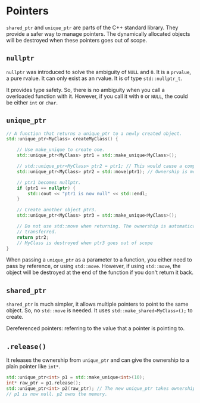 # Pointers

`shared_ptr` and  `unique_ptr` are parts of the C++ standard library.  They
provide a safer way to manage pointers.  The dynamically allocated objects will
be destroyed when these pointers goes out of scope.

## `nullptr`

`nullptr` was introduced to solve the ambiguity of `NULL` and `0`.
It is a `prvalue`, a pure rvalue. It can only exist as an rvalue.
It is of type `std::nullptr_t`.

It provides type safety. So, there is no ambiguity when you call a overloaded function with it.
However, if you call it with `0` or `NULL`, the could be either `int` or `char`.

## `unique_ptr`

```cpp
// A function that returns a unique_ptr to a newly created object.
std::unique_ptr<MyClass> createMyClass() {

    // Use make_unique to create one.
    std::unique_ptr<MyClass> ptr1 = std::make_unique<MyClass>();

    // std::unique_ptr<MyClass> ptr2 = ptr1; // This would cause a compile-time error
    std::unique_ptr<MyClass> ptr2 = std::move(ptr1); // Ownership is moved

    // ptr1 becomes nullptr.
    if (ptr1 == nullptr) {
        std::cout << "ptr1 is now null" << std::endl;
    }

    // Create another object ptr3.
    std::unique_ptr<MyClass> ptr3 = std::make_unique<MyClass>();

    // Do not use std::move when returning. The ownership is automatically
    // transferred.
    return ptr2;
    // MyClass is destroyed when ptr3 goes out of scope
}
```

When passing a `unique_ptr` as a parameter to a function, you either need to
pass by reference, or using `std::move`.
However, if using `std::move`, the object will be destroyed at the end of the
function if you don't return it back.

## `shared_ptr`

`shared_ptr` is much simpler, it allows multiple pointers to point to the same object.
So, no `std::move` is needed. It uses `std::make_shared<MyClass>();` to create.

Dereferenced pointers: referring to the value that a pointer is pointing to.

## `.release()`

It releases the ownership from `unique_ptr` and can give the ownership to a
plain pointer like `int*`.

```cpp
std::unique_ptr<int> p1 = std::make_unique<int>(10);
int* raw_ptr = p1.release();
std::unique_ptr<int> p2(raw_ptr); // The new unique_ptr takes ownership.
// p1 is now null. p2 owns the memory.
```
